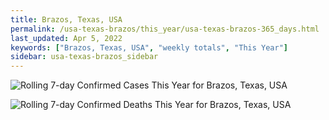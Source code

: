 ```yaml
---
title: Brazos, Texas, USA
permalink: /usa-texas-brazos/this_year/usa-texas-brazos-365_days.html
last_updated: Apr 5, 2022
keywords: ["Brazos, Texas, USA", "weekly totals", "This Year"]
sidebar: usa-texas-brazos_sidebar
---
```


![Rolling 7-day Confirmed Cases This Year for Brazos, Texas, USA](/covid_tracker/images/graphs/usa-texas-brazos-rolling_7_days_confirmed-365_days_graph.png)

![Rolling 7-day Confirmed Deaths This Year for Brazos, Texas, USA](/covid_tracker/images/graphs/usa-texas-brazos-rolling_7_days_deaths-365_days_graph.png)
